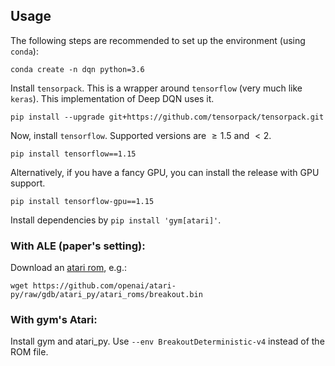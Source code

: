 ## Usage
The following steps are recommended to set up the environment (using `conda`):
```
conda create -n dqn python=3.6
```

Install `tensorpack`. This is a wrapper around `tensorflow` (very much like
`keras`). This implementation of Deep DQN uses it.
```
pip install --upgrade git+https://github.com/tensorpack/tensorpack.git
```
Now, install `tensorflow`. Supported versions are $\geq 1.5$ and $<2$.
```
pip install tensorflow==1.15
```
Alternatively, if you have a fancy GPU, you can install the release with GPU
support.
```
pip install tensorflow-gpu==1.15
```
Install dependencies by `pip install 'gym[atari]'`.
### With ALE (paper's setting):
Download an [atari rom](https://github.com/openai/atari-py/tree/gdb/atari_py/atari_roms), e.g.:
```
wget https://github.com/openai/atari-py/raw/gdb/atari_py/atari_roms/breakout.bin
```
### With gym's Atari:

Install gym and atari_py. Use `--env BreakoutDeterministic-v4` instead of the ROM file.